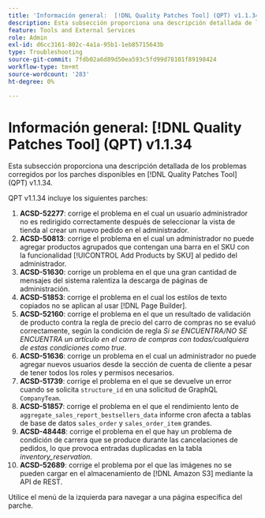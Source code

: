 ```yaml
---
title: 'Información general:  [!DNL Quality Patches Tool] (QPT) v1.1.34'
description: Esta subsección proporciona una descripción detallada de los problemas corregidos por los parches disponibles en  [!DNL Quality Patches Tool] (QPT) v1.1.34.
feature: Tools and External Services
role: Admin
exl-id: d6cc3161-802c-4a1a-95b1-1eb85715643b
type: Troubleshooting
source-git-commit: 7fdb02a6d89d50ea593c5fd99d78101f89198424
workflow-type: tm+mt
source-wordcount: '283'
ht-degree: 0%

---
```


# Información general: [!DNL Quality Patches Tool] (QPT) v1.1.34

Esta subsección proporciona una descripción detallada de los problemas corregidos por los parches disponibles en [!DNL Quality Patches Tool] (QPT) v1.1.34.

QPT v1.1.34 incluye los siguientes parches:

1. **ACSD-52277**: corrige el problema en el cual un usuario administrador no es redirigido correctamente después de seleccionar la vista de tienda al crear un nuevo pedido en el administrador.
1. **ACSD-50813**: corrige el problema en el cual un administrador no puede agregar productos agrupados que contengan una barra en el SKU con la funcionalidad [!UICONTROL Add Products by SKU] al pedido del administrador.
1. **ACSD-51630**: corrige un problema en el que una gran cantidad de mensajes del sistema ralentiza la descarga de páginas de administración.
1. **ACSD-51853**: corrige el problema en el cual los estilos de texto copiados no se aplican al usar [!DNL Page Builder].
1. **ACSD-52160**: corrige el problema en el que un resultado de validación de producto contra la regla de precio del carro de compras no se evaluó correctamente, según la condición de regla *Si se ENCUENTRA/NO SE ENCUENTRA un artículo en el carro de compras con todas/cualquiera de estas condiciones como true*.
1. **ACSD-51636**: corrige un problema en el cual un administrador no puede agregar nuevos usuarios desde la sección de cuenta de cliente a pesar de tener todos los roles y permisos necesarios.
1. **ACSD-51739**: corrige el problema en el que se devuelve un error cuando se solicita `structure_id` en una solicitud de GraphQL `CompanyTeam`.
1. **ACSD-51857**: corrige el problema en el que el rendimiento lento de `aggregate_sales_report_bestsellers_data` informe cron afecta a tablas de base de datos `sales_order` y `sales_order_item` grandes.
1. **ACSD-48448**: corrige el problema en el que hay un problema de condición de carrera que se produce durante las cancelaciones de pedidos, lo que provoca entradas duplicadas en la tabla *inventory_reservation*.
1. **ACSD-52689**: corrige el problema por el que las imágenes no se pueden cargar en el almacenamiento de [!DNL Amazon S3] mediante la API de REST.

Utilice el menú de la izquierda para navegar a una página específica del parche.
